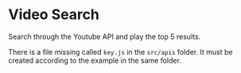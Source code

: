 # Video Search

Search through the Youtube API and play the top 5 results.

There is a file missing called `key.js` in the `src/apis` folder. It must be created according to the example in the same folder.